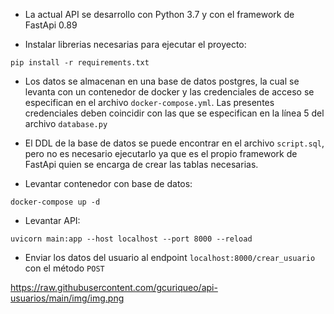 - La actual API se desarrollo con Python 3.7 y con el framework de FastApi 0.89

- Instalar librerias necesarias para ejecutar el proyecto:
```
pip install -r requirements.txt
```

- Los datos se almacenan en una base de datos postgres, la cual se levanta con un contenedor de docker y las credenciales de acceso se especifican en el archivo `docker-compose.yml`. Las presentes credenciales deben coincidir con las que se especifican en la línea 5 del archivo `database.py`

- El DDL de la base de datos se puede encontrar en el archivo `script.sql`, pero no es necesario ejecutarlo ya que es el propio framework de FastApi quien se encarga de crear las tablas necesarias.

- Levantar contenedor con base de datos:
```
docker-compose up -d
```
- Levantar API:
```
uvicorn main:app --host localhost --port 8000 --reload
```
- Enviar los datos del usuario al endpoint `localhost:8000/crear_usuario` con el método `POST`

https://raw.githubusercontent.com/gcuriqueo/api-usuarios/main/img/img.png
